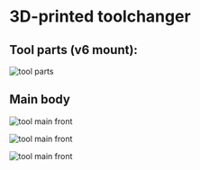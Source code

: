 # 3D-printed toolchanger

## Tool parts (v6 mount):
![tool parts](https://raw.githubusercontent.com/vladbabii/3d_printed_toolchanger/master/image_tool_parts.JPG)


## Main body
![tool main front](https://raw.githubusercontent.com/vladbabii/3d_printed_toolchanger/master/image_tool_main.JPG)

![tool main front](https://raw.githubusercontent.com/vladbabii/3d_printed_toolchanger/master/image_tool_back.JPG)

![tool main front](https://raw.githubusercontent.com/vladbabii/3d_printed_toolchanger/master/image_tool_supports.JPG)
